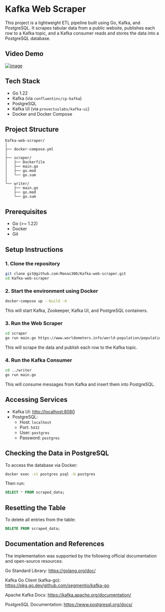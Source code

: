 # Kafka Web Scraper

This project is a lightweight ETL pipeline built using Go, Kafka, and PostgreSQL. It scrapes tabular data from a public website, publishes each row to a Kafka topic, and a Kafka consumer reads and stores the data into a PostgreSQL database.

## Video Demo
[![image](https://github.com/user-attachments/assets/ed24e73c-3e11-4253-b561-168fbba7b300)](https://www.youtube.com/watch?v=QqNw1UXzww0)


## Tech Stack

- Go 1.22
- Kafka (via `confluentinc/cp-kafka`)
- PostgreSQL
- Kafka UI (via `provectuslabs/kafka-ui`)
- Docker and Docker Compose

## Project Structure

```
Kafka-web-scraper/
│
├── docker-compose.yml
│
├── scraper/
│   ├── Dockerfile
│   ├── main.go
│   ├── go.mod
│   └── go.sum
│
└── writer/
    ├── main.go
    ├── go.mod
    └── go.sum
```

## Prerequisites

- Go (>= 1.22)
- Docker
- Git

## Setup Instructions

### 1. Clone the repository

```bash
git clone git@github.com:Manas300/Kafka-web-scraper.git
cd Kafka-web-scraper
```

### 2. Start the environment using Docker

```bash
docker-compose up --build -d
```

This will start Kafka, Zookeeper, Kafka UI, and PostgreSQL containers.

### 3. Run the Web Scraper

```bash
cd scraper
go run main.go https://www.worldometers.info/world-population/population-by-country/
```

This will scrape the data and publish each row to the Kafka topic.

### 4. Run the Kafka Consumer

```bash
cd ../writer
go run main.go
```

This will consume messages from Kafka and insert them into PostgreSQL.

## Accessing Services

- Kafka UI: [http://localhost:8080](http://localhost:8080)
- PostgreSQL:
  - Host: `localhost`
  - Port: `5432`
  - User: `postgres`
  - Password: `postgres`

## Checking the Data in PostgreSQL

To access the database via Docker:

```bash
docker exec -it postgres psql -U postgres
```

Then run:

```sql
SELECT * FROM scraped_data;
```

## Resetting the Table

To delete all entries from the table:

```sql
DELETE FROM scraped_data;
```

## Documentation and References

The implementation was supported by the following official documentation and open-source resources:

Go Standard Library: https://golang.org/doc/

Kafka Go Client (kafka-go): https://pkg.go.dev/github.com/segmentio/kafka-go

Apache Kafka Docs: https://kafka.apache.org/documentation/

PostgreSQL Documentation: https://www.postgresql.org/docs/




